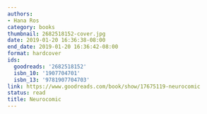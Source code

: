 ```yaml
---
authors:
- Hana Ros
category: books
thumbnail: 2682518152-cover.jpg
date: 2019-01-20 16:36:38-08:00
end_date: 2019-01-20 16:36:42-08:00
format: hardcover
ids:
  goodreads: '2682518152'
  isbn_10: '1907704701'
  isbn_13: '9781907704703'
link: https://www.goodreads.com/book/show/17675119-neurocomic
status: read
title: Neurocomic
---
```

